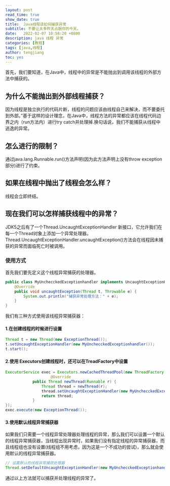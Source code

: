 ```yaml
---
layout: post
read_time: true
show_date: true
title:  Java线程该如何捕获异常
subtitle: 不要让太多昨天占据你的今天。
date:   2022-02-07 10:58:20 +0800
description: java 线程 异常
categories: [教程]
tags: [java,线程]
author: tengjiang
toc: yes
---
```


首先，我们要知道，在Java中，线程中的异常是不能抛出到调用该线程的外部方法中捕获的。

## 为什么不能抛出到外部线程捕获？

因为线程是独立执行的代码片断，线程的问题应该由线程自己来解决，而不要委托到外部。”基于这样的设计理念，在Java中，线程方法的异常都应该在线程代码边界之内（run方法内）进行try catch并处理掉.换句话说，我们不能捕获从线程中逃逸的异常。

## 怎么进行的限制？

通过java.lang.Runnable.run()方法声明(因为此方法声明上没有throw exception部分)进行了约束。

## 如果在线程中抛出了线程会怎么样？

线程会立即终结。

## 现在我们可以怎样捕获线程中的异常？

JDK5之后有了一个Thread.UncaughtExceptionHandler 新接口，它允许我们在每一个Thread对象上添加一个异常处理器。Thread.UncaughtExceptionHandler.uncaughtException()方法会在线程因未捕获的异常而面临死亡时被调用。

### 使用方式

首先我们要先定义这个线程异常捕获的处理器。

```java
public class MyUnchecckedExceptionhandler implements UncaughtExceptionHandler {
    @Override
    public void uncaughtException(Thread t, Throwable e) {
        System.out.println("捕获异常处理方法：" + e);
    }
}
```

我们有三种方式使用该线程异常捕获器：

#### 1.在创建线程的时候进行设置

```java
Thread t = new Thread(new ExceptionThread());
t.setUncaughtExceptionHandler(new MyUnchecckedExceptionhandler());
t.start();
```

#### 2.使用 Executors创建线程时，还可以在TreadFactory中设置

```java
ExecutorService exec = Executors.newCachedThreadPool(new ThreadFactory(){
                    @Override
            public Thread newThread(Runnable r) {
                Thread thread = newThread(r);
                thread.setUncaughtExceptionHandler(new MyUnchecckedExceptionhandler());
                return thread;
            }
});
exec.execute(new ExceptionThread());
```

#### 3.使用默认线程异常捕获器

如果我们只需要一个线程异常处理器处理线程的异常，那么我们可以设置一个默认的线程异常捕获器，当线程出现异常时，如果我们没有指定线程的异常捕获器，而且线程组也没有设置(线程组不用考虑，因为这是一个不成功的尝试)，那么就会使用默认的线程异常捕获器。

```java
// 设置默认的线程异常捕获处理器
Thread.setDefaultUncaughtExceptionHandler(new MyUnchecckedExceptionhandler());
```


通过以上方法就可以捕获并处理线程的异常了。